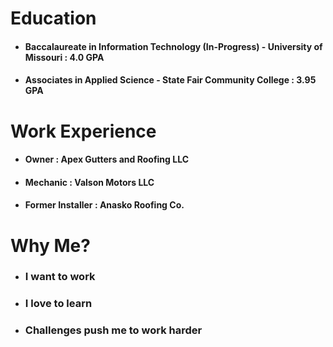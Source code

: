 # Education
- #### Baccalaureate in Information Technology (In-Progress) - University of Missouri : **4.0 GPA**
- #### Associates in Applied Science - State Fair Community College : **3.95 GPA**
# Work Experience
- #### Owner : Apex Gutters and Roofing LLC
- #### Mechanic : Valson Motors LLC
- #### Former Installer : Anasko Roofing Co.
# Why Me?
- ### I want to work
- ### I love to learn
- ### Challenges push me to work harder
